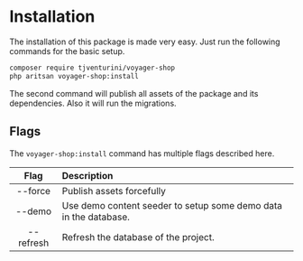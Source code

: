 # Installation

The installation of this package is made very easy. Just run the following commands for the basic setup.

```bash
composer require tjventurini/voyager-shop
php aritsan voyager-shop:install
```

The second command will publish all assets of the package and its dependencies. Also it will run the migrations.

## Flags

The `voyager-shop:install` command has multiple flags described here.

|   Flag    | Description                                                      |
|:---------:|:-----------------------------------------------------------------|
|  --force  | Publish assets forcefully                                        |
|  --demo   | Use demo content seeder to setup some demo data in the database. |
| --refresh | Refresh the database of the project.                             |